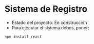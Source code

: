 <h1> Sistema de Registro</h1>

- Estado del proyecto: En construcción
- Para ejecutar el sistema debes, poner:
  
``` npm install react ```
